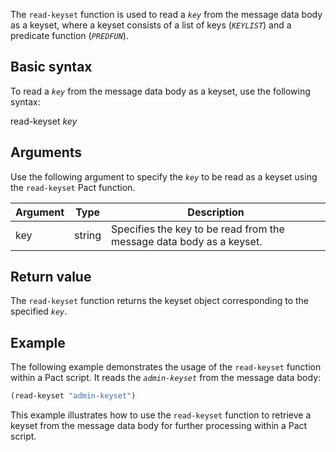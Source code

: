 The `read-keyset` function is used to read a *`key`* from the message data body as a keyset, where a keyset consists of a list of keys (*`KEYLIST`*) and a predicate function (*`PREDFUN`*).

## Basic syntax

To read a *`key`* from the message data body as a keyset, use the following syntax:

read-keyset *key*

## Arguments

Use the following argument to specify the *`key`* to be read as a keyset using the `read-keyset` Pact function.

| Argument | Type | Description |
| --- | --- | --- |
| key | string | Specifies the key to be read from the message data body as a keyset. |

## Return value

The `read-keyset` function returns the keyset object corresponding to the specified *`key`*.

## Example

The following example demonstrates the usage of the `read-keyset` function within a Pact script. It reads the *`admin-keyset`* from the message data body:

```lisp
(read-keyset "admin-keyset")
```

This example illustrates how to use the `read-keyset` function to retrieve a keyset from the message data body for further processing within a Pact script.
